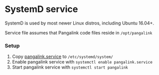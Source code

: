 # SystemD service

SystemD is used by most newer Linux distros, including Ubuntu 16.04+.

Service file assumes that Pangalink code files reside in `/opt/pangalink`

### Setup

1. Copy [pangalink.service](./pangalink.service) to `/etc/systemd/system/`
2. Enable pangalink service with `systemctl enable pangalink.service`
3. Start pangalink service with `systemctl start pangalink`
